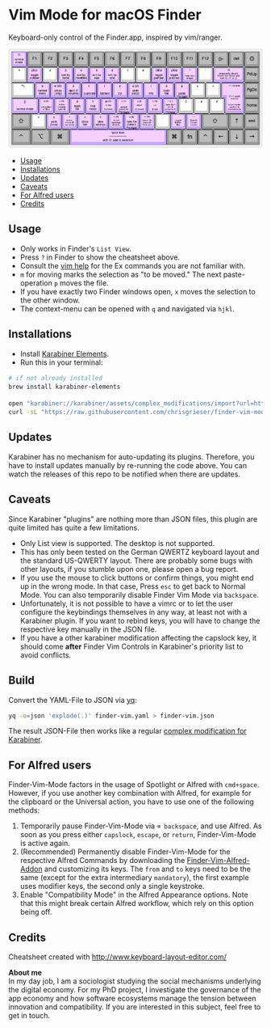 # Vim Mode for macOS Finder
Keyboard-only control of the Finder.app, inspired by vim/ranger. 

![finder-vim-cheatsheet](./finder-vim-cheatsheet.png)

<!--toc:start-->
- [Usage](#usage)
- [Installations](#installations)
- [Updates](#updates)
- [Caveats](#caveats)
- [For Alfred users](#for-alfred-users)
- [Credits](#credits)
<!--toc:end-->

## Usage
- Only works in Finder's `List View`.
- Press `?` in Finder to show the cheatsheet above.
- Consult the [vim help](https://vimhelp.org/) for the Ex commands you are not familiar with.
- `m` for moving marks the selection as "to be moved." The next paste-operation `p` moves the file.
- If you have exactly two Finder windows open, `x` moves the selection to the other window.
- The context-menu can be opened with `q` and navigated via `hjkl`.

## Installations
- Install [Karabiner Elements](https://karabiner-elements.pqrs.org/).
- Run this in your terminal:

```bash
# if not already installed
brew install karabiner-elements

open "karabiner://karabiner/assets/complex_modifications/import?url=https://github.com/chrisgrieser/finder-vim-mode/releases/latest/download/finder-vim.json"
curl -sL "https://raw.githubusercontent.com/chrisgrieser/finder-vim-mode/main/finder-vim-cheatsheet.png" -o "$HOME/.config/karabiner/assets/finder-vim-mode-cheatsheet.png"
```

## Updates
Karabiner has no mechanism for auto-updating its plugins. Therefore, you have to install updates manually by re-running the code above. You can watch the releases of this repo to be notified when there are updates.

## Caveats
Since Karabiner "plugins" are nothing more than JSON files, this plugin are quite limited has quite a few limitations.
- Only List view is supported. The desktop is not supported.
- This has only been tested on the German QWERTZ keyboard layout and the standard US-QWERTY layout. There are probably some bugs with other layouts, if you stumble upon one, please open a bug report.
- If you use the mouse to click buttons or confirm things, you might end up in the wrong mode. In that case, Press `esc` to get back to Normal Mode. You can also temporarily disable Finder Vim Mode via `backspace`.
- Unfortunately, it is not possible to have a vimrc or to let the user configure the keybindings themselves in any way, at least not with a Karabiner plugin. If you want to rebind keys, you will have to change the respective key manually in the JSON file.
- If you have a other karabiner modification affecting the capslock key, it should come __after__ Finder Vim Controls in Karabiner's priority list to avoid conflicts.

## Build
Convert the YAML-File to JSON via [yq](https://github.com/mikefarah/yq):

```bash
yq -o=json 'explode(.)' finder-vim.yaml > finder-vim.json
```

The result JSON-File then works like a regular [complex modification for Karabiner](https://karabiner-elements.pqrs.org/docs/json/complex-modifications-manipulator-definition/).

## For Alfred users
Finder-Vim-Mode factors in the usage of Spotlight or Alfred with `cmd+space`. However, if you use another key combination with Alfred, for example for the clipboard or the Universal action, you have to use one of the following methods:

1. Temporarily pause Finder-Vim-Mode via `⌫ backspace`, and use Alfred. As soon as you press either `capslock`, `escape`, or `return`, Finder-Vim-Mode is active again.
2. (Recommended) Permanently disable Finder-Vim-Mode for the respective Alfred Commands by downloading the [Finder-Vim-Alfred-Addon](./finder-vim-alfred-addon.json) and customizing its keys. The `from` and `to` keys need to be the same (except for the extra intermediary `mandatory`), the first example uses modifier keys, the second only a single keystroke.
3. Enable "Compatibility Mode" in the Alfred Appearance options. Note that this might break certain Alfred workflow, which rely on this option being off.

<!-- vale Google.FirstPerson = NO -->
## Credits
Cheatsheet created with <http://www.keyboard-layout-editor.com/>

__About me__  
In my day job, I am a sociologist studying the social mechanisms underlying the digital economy. For my PhD project, I investigate the governance of the app economy and how software ecosystems manage the tension between innovation and compatibility. If you are interested in this subject, feel free to get in touch.
